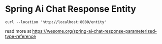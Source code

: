 # Spring Ai Chat Response Entity

```
curl --location 'http://localhost:8080/entity'
```

read more at https://wesome.org/spring-ai-chat-response-parameterized-type-reference